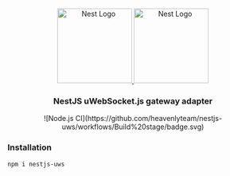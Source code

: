 <h1 align="center"></h1>

<div align="center">
  <a href="http://nestjs.com/" target="_blank">
    <img src="https://nestjs.com/img/logo_text.svg" width="150" alt="Nest Logo" />
  </a>
  
  <a href="https://github.com/uNetworking/uWebSockets.js" target="_blank">
      <img src="https://raw.githubusercontent.com/uNetworking/uWebSockets/master/misc/logo.svg" width="150" alt="Nest Logo" />
    </a>
</div>

<h3 align="center">NestJS uWebSocket.js gateway adapter</h3>

<div align="center">
  ![Node.js CI](https://github.com/heavenlyteam/nestjs-uws/workflows/Build%20stage/badge.svg)
</div>

### Installation

```bash
npm i nestjs-uws
```
